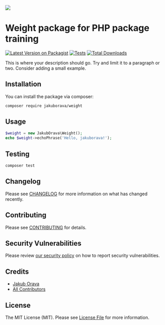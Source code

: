 
[<img src="https://github-ads.s3.eu-central-1.amazonaws.com/support-ukraine.svg?t=1" />](https://supportukrainenow.org)

# Weight package for PHP package training

[![Latest Version on Packagist](https://img.shields.io/packagist/v/jakuborava/weight.svg?style=flat-square)](https://packagist.org/packages/jakuborava/weight)
[![Tests](https://github.com/jakuborava/weight/actions/workflows/run-tests.yml/badge.svg?branch=main)](https://github.com/jakuborava/weight/actions/workflows/run-tests.yml)
[![Total Downloads](https://img.shields.io/packagist/dt/jakuborava/weight.svg?style=flat-square)](https://packagist.org/packages/jakuborava/weight)

This is where your description should go. Try and limit it to a paragraph or two. Consider adding a small example.

## Installation

You can install the package via composer:

```bash
composer require jakuborava/weight
```

## Usage

```php
$weight = new JakubOrava\Weight();
echo $weight->echoPhrase('Hello, jakuborava!');
```

## Testing

```bash
composer test
```

## Changelog

Please see [CHANGELOG](CHANGELOG.md) for more information on what has changed recently.

## Contributing

Please see [CONTRIBUTING](https://github.com/spatie/.github/blob/main/CONTRIBUTING.md) for details.

## Security Vulnerabilities

Please review [our security policy](../../security/policy) on how to report security vulnerabilities.

## Credits

- [Jakub Orava](https://github.com/jakuborava)
- [All Contributors](../../contributors)

## License

The MIT License (MIT). Please see [License File](LICENSE.md) for more information.
